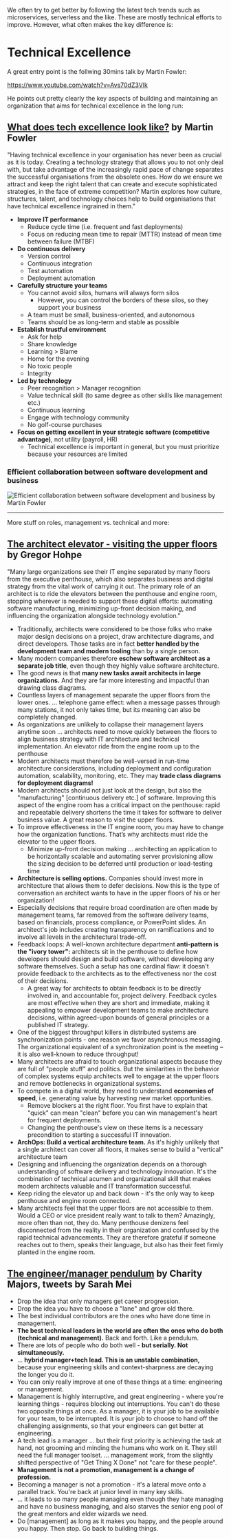We often try to get better by following the latest tech trends such as microservices, serverless and the like.
These are mostly technical efforts to improve.
However, what often makes the key difference is:

# Technical Excellence

A great entry point is the follwing 30mins talk by Martin Fowler:

https://www.youtube.com/watch?v=Avs70dZ3Vlk

He points out pretty clearly the key aspects of building and maintaining an organization that aims for technical excellence in the long run:

## [What does tech excellence look like?](https://www.youtube.com/watch?v=Avs70dZ3Vlk) by Martin Fowler
"Having technical excellence in your organisation has never been as crucial as it is today. Creating a technology strategy that allows you to not only deal with, but take advantage of the increasingly rapid pace of change separates the successful organisations from the obsolete ones.
How do we ensure we attract and keep the right talent that can create and execute sophisticated strategies, in the face of extreme competition?
Martin explores how culture, structures, talent, and technology choices help to build organisations that have technical excellence ingrained in them."
* **Improve IT performance**
  * Reduce cycle time (i.e. frequent and fast deployments)
  * Focus on reducing mean time to repair (MTTR) instead of mean time between failure (MTBF)
* **Do continuous delivery**
  * Version control
  * Continuous integration
  * Test automation
  * Deployment automation
* **Carefully structure your teams**
  * You cannot avoid silos, humans will always form silos
    * However, you can control the borders of these silos, so they support your business
  * A team must be small, business-oriented, and autonomous
  * Teams should be as long-term and stable as possible
* **Establish trustful environment**
  * Ask for help
  * Share knowledge
  * Learning > Blame
  * Home for the evening
  * No toxic people
  * Integrity
* **Led by technology**
  * Peer recognition > Manager recognition
  * Value technical skill (to same degree as other skills like management etc.)
  * Continuous learning
  * Engage with technology community
  * No golf-course purchases
* **Focus on getting excellent in your strategic software (competitive advantage)**, not utility (payroll, HR)
  * Technical excellence is important in general, but you must prioritize because your resources are limited

### Efficient collaboration between software development and business

![Efficient collaboration between software development and business by Martin Fowler](business-tech-excellence-by-martinfowler.png)

----

More stuff on roles, management vs. technical and more:

## [The architect elevator - visiting the upper floors](https://martinfowler.com/articles/architect-elevator.html) by Gregor Hohpe
"Many large organizations see their IT engine separated by many floors from the executive penthouse, which also separates business and digital strategy from the vital work of carrying it out.
The primary role of an architect is to ride the elevators between the penthouse and engine room, stopping wherever is needed to support these digital efforts: automating software manufacturing, minimizing up-front decision making, and influencing the organization alongside technology evolution."
* Traditionally, architects were considered to be those folks who make major design decisions on a project, draw architecture diagrams, and direct developers. Those tasks are in fact **better handled by the development team and modern tooling** than by a single person.
* Many modern companies therefore **eschew software architect as a separate job title**, even though they highly value software architecture.
* The good news is that **many new tasks await architects in large organizations.** And they are far more interesting and impactful than drawing class diagrams.
* Countless layers of management separate the upper floors from the lower ones. ... telephone game effect: when a message passes through many stations, it not only takes time, but its meaning can also be completely changed.
* As organizations are unlikely to collapse their management layers anytime soon ... architects need to move quickly between the floors to align business strategy with IT architecture and technical implementation. An elevator ride from the engine room up to the penthouse
* Modern architects must therefore be well-versed in run-time architecture considerations, including deployment and configuration automation, scalability, monitoring, etc. They may **trade class diagrams for deployment diagrams!**
* Modern architects should not just look at the design, but also the "manufacturing" [continuous delivery etc.] of software. Improving this aspect of the engine room has a critical impact on the penthouse: rapid and repeatable delivery shortens the time it takes for software to deliver business value. A great reason to visit the upper floors.
* To improve effectiveness in the IT engine room, you may have to change how the organization functions. That’s why architects must ride the elevator to the upper floors.
  * Minimize up-front decision making ... architecting an application to be horizontally scalable and automating server provisioning allow the sizing decision to be deferred until production or load-testing time
* **Architecture is selling options.** Companies should invest more in architecture that allows them to defer decisions. Now this is the type of conversation an architect wants to have in the upper floors of his or her organization!
* Especially decisions that require broad coordination are often made by management teams, far removed from the software delivery teams, based on financials, process compliance, or PowerPoint slides. An architect's job includes creating transparency on ramifications and to involve all levels in the architectural trade-off.
* Feedback loops: A well-known architecture department **anti-pattern is the "ivory tower":** architects sit in the penthouse to define how developers should design and build software, without developing any software themselves. Such a setup has one cardinal flaw: it doesn't provide feedback to the architects as to the effectiveness nor the cost of their decisions.
  * A great way for architects to obtain feedback is to be directly involved in, and accountable for, project delivery. Feedback cycles are most effective when they are short and immediate, making it appealing to empower development teams to make architecture decisions, within agreed-upon bounds of general principles or a published IT strategy.
* One of the biggest throughput killers in distributed systems are synchronization points - one reason we favor asynchronous messaging. The organizational equivalent of a synchronization point is the meeting – it is also well-known to reduce throughput!
* Many architects are afraid to touch organizational aspects because they are full of "people stuff" and politics. But the similarities in the behavior of complex systems equip architects well to engage at the upper floors and remove bottlenecks in organizational systems.
* To compete in a digital world, they need to understand **economies of speed**, i.e. generating value by harvesting new market opportunities.
  * Remove blockers at the right floor. You first have to explain that "quick" can mean "clean" before you can win management's heart for frequent deployments.
  * Changing the penthouse's view on these items is a necessary precondition to starting a successful IT innovation.
* **ArchOps: Build a vertical architecture team.** As it's highly unlikely that a single architect can cover all floors, it makes sense to build a "vertical" architecture team
* Designing and influencing the organization depends on a thorough understanding of software delivery and technology innovation. It's the combination of technical acumen and organizational skill that makes modern architects valuable and IT transformation successful.
* Keep riding the elevator up and back down - it's the only way to keep penthouse and engine room connected.
* Many architects feel that the upper floors are not accessible to them. Would a CEO or vice president really want to talk to them? Amazingly, more often than not, they do. Many penthouse denizens feel disconnected from the reality in their organization and confused by the rapid technical advancements. They are therefore grateful if someone reaches out to them, speaks their language, but also has their feet firmly planted in the engine room.

## [The engineer/manager pendulum](https://charity.wtf/2017/05/11/the-engineer-manager-pendulum/) by Charity Majors, tweets by Sarah Mei
* Drop the idea that only managers get career progression.
* Drop the idea you have to choose a "lane" and grow old there.
* The best individual contributors are the ones who have done time in management.
* **The best technical leaders in the world are often the ones who do both (technical and management).** Back and forth. Like a pendulum.
* There are lots of people who do both well - **but serially. Not simultaneously.**
* ... **hybrid manager+tech lead. This is an unstable combination,** because your engineering skills and context-sharpness are decaying the longer you do it.
* You can only really improve at one of these things at a time: engineering or management.
* Management is highly interruptive, and great engineering - where you're learning things - requires blocking out interruptions. You can't do these two opposite things at once. As a manager, it is your job to be available for your team, to be interrupted. It is your job to choose to hand off the challenging assignments, so that your engineers can get better at engineering.
* A tech lead is a manager ... but their first priority is achieving the task at hand, not grooming and minding the humans who work on it. They still need the full manager toolset. ... management work, from the slightly shifted perspective of "Get Thing X Done" not "care for these people".
* **Management is not a promotion, management is a change of profession.**
* Becoming a manager is not a promotion - it's a lateral move onto a parallel track. You're back at junior level in many key skills.
* ... it leads to so many people managing even though they hate managing and have no business managing, and also starves the senior eng pool of the great mentors and elder wizards we need.
* Do [management] as long as it makes you happy, and the people around you happy. Then stop. Go back to building things.
